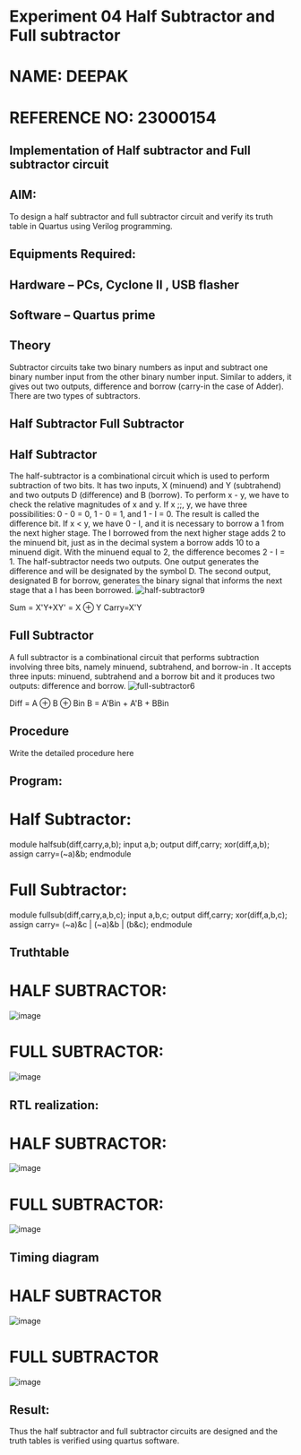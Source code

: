 # Experiment 04 Half Subtractor and Full subtractor
# NAME: DEEPAK
# REFERENCE NO: 23000154
## Implementation of Half subtractor and Full subtractor circuit
## AIM:
To design a half subtractor and full subtractor circuit and verify its truth table in Quartus using Verilog programming.

## Equipments Required:
## Hardware – PCs, Cyclone II , USB flasher
## Software – Quartus prime
## Theory
Subtractor circuits take two binary numbers as input and subtract one binary number input from the other binary number input. Similar to adders, it gives out two outputs, difference and borrow (carry-in the case of Adder). There are two types of subtractors.

## Half Subtractor Full Subtractor
## Half Subtractor
The half-subtractor is a combinational circuit which is used to perform subtraction of two bits. It has two inputs, X (minuend) and Y (subtrahend) and two outputs D (difference) and B (borrow). To perform x - y, we have to check the relative magnitudes of x and y. If x ;;, y, we have three possibilities: 0 - 0 = 0, 1 - 0 = 1, and 1 - I = 0. The result is called the difference bit. If x < y, we have 0 - I, and it is necessary to borrow a 1 from the next higher stage. The I borrowed from the next higher stage adds 2 to the minuend bit, just as in the decimal system a borrow adds 10 to a minuend digit. With the minuend equal to 2, the difference becomes 2 - I = 1. The half-subtractor needs two outputs. One output generates the difference and will be designated by the symbol D. The second output, designated B for borrow, generates the binary signal that informs the next stage that a I has been borrowed.
![half-subtractor9](https://user-images.githubusercontent.com/36288975/166112538-58c3bc7c-ee5d-4e6a-ac8d-8e8328efe27a.png)


Sum = X'Y+XY' = X ⊕ Y
Carry=X'Y

## Full Subtractor
A full subtractor is a combinational circuit that performs subtraction involving three bits, namely minuend, subtrahend, and borrow-in . It accepts three inputs: minuend, subtrahend and a borrow bit and it produces two outputs: difference and borrow. 
![full-subtractor6](https://user-images.githubusercontent.com/36288975/166112541-24c68359-3de8-4674-ae22-8272ffc385ed.png)


Diff = A ⊕ B ⊕ Bin B = A'Bin + A'B + BBin

## Procedure



Write the detailed procedure here 


## Program:

# Half Subtractor:

module halfsub(diff,carry,a,b);
input a,b;
output diff,carry;
xor(diff,a,b);
assign carry=(~a)&b;
endmodule

# Full Subtractor:

module fullsub(diff,carry,a,b,c);
input a,b,c;
output diff,carry;
xor(diff,a,b,c);
assign carry= (~a)&c | (~a)&b | (b&c);
endmodule

## Truthtable
# HALF SUBTRACTOR:
![image](https://github.com/deepak23000154/Experiment--03-Half-Subtractor-and-Full-subtractor/assets/151951350/9a9f573b-d78a-4f64-a106-deb96695006d)

# FULL SUBTRACTOR:
![image](https://github.com/deepak23000154/Experiment--03-Half-Subtractor-and-Full-subtractor/assets/151951350/f96feddf-cd00-4c43-b927-4d3e6d4cabc7)


##  RTL realization:
# HALF SUBTRACTOR:
![image](https://github.com/deepak23000154/Experiment--03-Half-Subtractor-and-Full-subtractor/assets/151951350/f8ba331b-0760-4a02-84e3-e08900a0a098)


# FULL SUBTRACTOR:
![image](https://github.com/deepak23000154/Experiment--03-Half-Subtractor-and-Full-subtractor/assets/151951350/fb33dc6d-1d3a-4ee0-a958-86e408c32991)


## Timing diagram
# HALF SUBTRACTOR
![image](https://github.com/deepak23000154/Experiment--03-Half-Subtractor-and-Full-subtractor/assets/151951350/a8205d52-6c9d-45a1-95b2-02f053c70cf9)


# FULL SUBTRACTOR
![image](https://github.com/deepak23000154/Experiment--03-Half-Subtractor-and-Full-subtractor/assets/151951350/e1cfc37a-b874-4361-b02e-7bb53974b79a)


## Result:
Thus the half subtractor and full subtractor circuits are designed and the truth tables is verified using quartus software.
